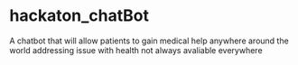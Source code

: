 # hackaton_chatBot
A chatbot that will allow patients to gain medical help anywhere around the world addressing issue with health not always avaliable  everywhere 
